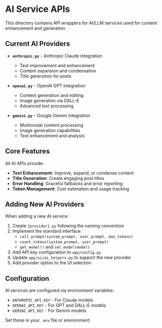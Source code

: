 # AI Service APIs

This directory contains API wrappers for AI/LLM services used for content enhancement and generation.

## Current AI Providers

- **`anthropic.py`** - Anthropic Claude integration
  - Text improvement and enhancement
  - Content expansion and condensation
  - Title generation for posts

- **`openai.py`** - OpenAI GPT integration
  - Content generation and editing
  - Image generation via DALL-E
  - Advanced text processing

- **`gemini.py`** - Google Gemini integration
  - Multimodal content processing
  - Image generation capabilities
  - Text enhancement and analysis

## Core Features

All AI APIs provide:
- **Text Enhancement**: Improve, expand, or condense content
- **Title Generation**: Create engaging post titles
- **Error Handling**: Graceful fallbacks and error reporting
- **Token Management**: Cost estimation and usage tracking

## Adding New AI Providers

When adding a new AI service:

1. Create `{provider}.py` following the naming convention
2. Implement the standard interface:
   - `call_prompt(system_prompt, user_prompt, max_tokens)`
   - `count_tokens(system_prompt, user_prompt)`
   - `get_model()` and `set_model(model)`
3. Add API key configuration to `app/config.py`
4. Update `app/ui/ai_helpers.py` to support the new provider
5. Add provider option to the UI selection

## Configuration

AI services are configured via environment variables:
- `ANTHROPIC_API_KEY` - For Claude models
- `OPENAI_API_KEY` - For GPT and DALL-E models  
- `GEMINI_API_KEY` - For Gemini models

Set these in your `.env` file or environment. 